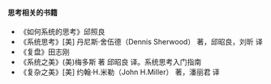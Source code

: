 #### 思考相关的书籍
- 《如何系统的思考》邱照良
- 《系统思考》[美] 丹尼斯·舍伍德（Dennis Sherwood） 著，邱昭良，刘昕 译
- 《复盘》田志刚 
- 《系统之美》(美)梅多斯 著 邱昭良 译。系统思考入门指南
- 《复杂之美》[美] 约翰·H.米勒（John H.Miller） 著，潘丽君 译